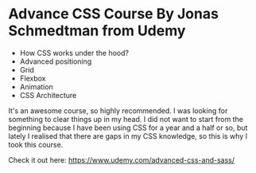 # Advance CSS Course By Jonas Schmedtman from Udemy

* How CSS works under the hood?
* Advanced positioning
* Grid
* Flexbox
* Animation
* CSS Architecture

It's an awesome course, so highly recommended. I was looking for something to clear things up in my head. I did not want to start from the beginning because I have been using CSS for a year and a half or so, but lately I realised that there are gaps in my CSS knowledge, so this is why I took this course.

Check it out here: https://www.udemy.com/advanced-css-and-sass/
